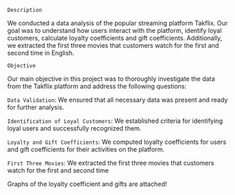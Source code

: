 `Description`

We conducted a data analysis of the popular streaming platform Takflix. Our goal was to understand how users interact with the platform, identify loyal customers, calculate loyalty coefficients and gift coefficients. Additionally, we extracted the first three movies that customers watch for the first and second time in English.

`Objective`

Our main objective in this project was to thoroughly investigate the data from the Takflix platform and address the following questions:

``Data Validation``: We ensured that all necessary data was present and ready for further analysis.

`Identification of Loyal Customers`: We established criteria for identifying loyal users and successfully recognized them.

`Loyalty and Gift Coefficients`: We computed loyalty coefficients for users and gift coefficients for their activities on the platform.

`First Three Movies`: We extracted the first three movies that customers watch for the first and second time

Graphs of the loyalty coefficient and gifts are attached!
